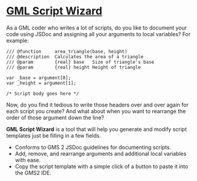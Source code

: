 # [GML Script Wizard](https://mstop4.github.io/gml-script-wizard/)

As a GML coder who writes a lot of scripts, do you like to document your code using JSDoc and assigning all your arguments to local variables? For example:

    /// @function     area_triangle(base, height)
    /// @description  Calculates the area of a triangle
    /// @param        {real} base   Size of triangle's base
    /// @param        {real} height Height of triangle

    var _base = argument[0];
    var _height = argument[1];

    /* Script body goes here */

Now, do you find it tedious to write those headers over and over again for each script you create? And what about when you want to rearrange the order of those argument down the line?

**GML Script Wizard** is a tool that will help you generate and modify script templates just be filling in a few fields.

* Conforms to GMS 2 JSDoc guidelines for documenting scripts.
* Add, remove, and rearrange arguments and additional local variables with ease.
* Copy the script template with a simple click of a button to paste it into the GMS2 IDE.
